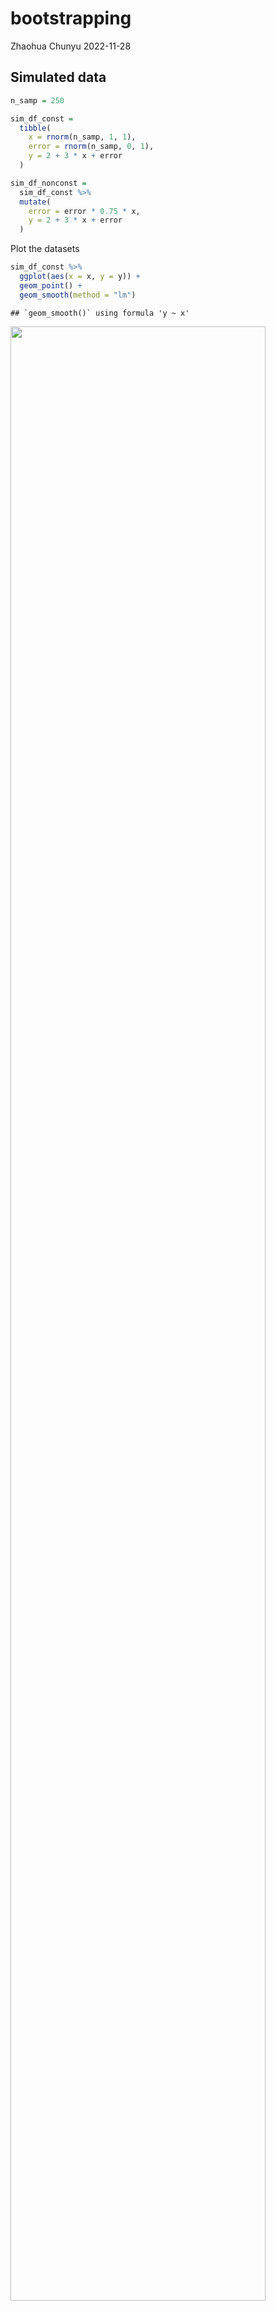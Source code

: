 bootstrapping
================
Zhaohua Chunyu
2022-11-28

## Simulated data

``` r
n_samp = 250

sim_df_const = 
  tibble(
    x = rnorm(n_samp, 1, 1),
    error = rnorm(n_samp, 0, 1),
    y = 2 + 3 * x + error
  )

sim_df_nonconst =
  sim_df_const %>% 
  mutate(
    error = error * 0.75 * x,
    y = 2 + 3 * x + error
  )
```

Plot the datasets

``` r
sim_df_const %>% 
  ggplot(aes(x = x, y = y)) +
  geom_point() +
  geom_smooth(method = "lm")
```

    ## `geom_smooth()` using formula 'y ~ x'

<img src="bootstrapping_files/figure-gfm/unnamed-chunk-2-1.png" width="90%" />

``` r
sim_df_nonconst %>% 
  ggplot(aes(x = x, y = y)) +
  geom_point() +
  geom_smooth(method = "lm")
```

    ## `geom_smooth()` using formula 'y ~ x'

<img src="bootstrapping_files/figure-gfm/unnamed-chunk-2-2.png" width="90%" />

``` r
lm(y ~ x, data = sim_df_const) %>% broom::tidy()
```

    ## # A tibble: 2 × 5
    ##   term        estimate std.error statistic   p.value
    ##   <chr>          <dbl>     <dbl>     <dbl>     <dbl>
    ## 1 (Intercept)     1.98    0.0981      20.2 3.65e- 54
    ## 2 x               3.04    0.0699      43.5 3.84e-118

``` r
lm(y ~ x, data = sim_df_nonconst) %>% broom::tidy()
```

    ## # A tibble: 2 × 5
    ##   term        estimate std.error statistic   p.value
    ##   <chr>          <dbl>     <dbl>     <dbl>     <dbl>
    ## 1 (Intercept)     1.93    0.105       18.5 1.88e- 48
    ## 2 x               3.11    0.0747      41.7 5.76e-114

## Draw one bootstrap sample

``` r
boot_sample = function(df) {
  sample_frac(df, replace = TRUE) %>%  ## draws a particular proportion of your dataset
    arrange(x)
}
```

Check if the function works

``` r
boot_sample(sim_df_nonconst) %>% 
  ggplot(aes(x = x, y = y)) +
  geom_point(alpha = 0.3) +
  geom_smooth(method = "lm") +
  ylim(-5,16)
```

    ## `geom_smooth()` using formula 'y ~ x'

<img src="bootstrapping_files/figure-gfm/unnamed-chunk-5-1.png" width="90%" />

``` r
boot_sample(sim_df_nonconst) %>% 
  lm(y ~ x, data = .) %>% 
  broom::tidy()
```

    ## # A tibble: 2 × 5
    ##   term        estimate std.error statistic   p.value
    ##   <chr>          <dbl>     <dbl>     <dbl>     <dbl>
    ## 1 (Intercept)     1.90    0.0982      19.3 2.45e- 51
    ## 2 x               3.14    0.0688      45.6 1.18e-122

## Many samples and analysis

``` r
boot_straps = 
  tibble(
    strap_number = 1:1000,
    strap_sample = rerun(1000, boot_sample(sim_df_nonconst))
  )
```

Can I run my analysis on these …?

``` r
boot_results = 
  boot_straps %>% 
  mutate(
    models = map(strap_sample, ~lm(y ~ x, data = .x)),
    results = map(models, broom::tidy)
  ) %>% 
  select(strap_number, results) %>% 
  unnest(results)
```

What do I have now?

``` r
boot_results %>% 
  group_by (term) %>% 
  summarize(
    mean_est = mean(estimate),
    sd_est = sd(estimate)
  )
```

    ## # A tibble: 2 × 3
    ##   term        mean_est sd_est
    ##   <chr>          <dbl>  <dbl>
    ## 1 (Intercept)     1.93 0.0748
    ## 2 x               3.11 0.101

``` r
## Compare with
lm(y ~ x, data = sim_df_nonconst) %>% broom::tidy()
```

    ## # A tibble: 2 × 5
    ##   term        estimate std.error statistic   p.value
    ##   <chr>          <dbl>     <dbl>     <dbl>     <dbl>
    ## 1 (Intercept)     1.93    0.105       18.5 1.88e- 48
    ## 2 x               3.11    0.0747      41.7 5.76e-114

Look at the distributions

``` r
boot_results %>% 
  filter(term == "x") %>% 
  ggplot(aes(x = estimate)) +
  geom_density() +
  facet_grid(. ~term)
```

<img src="bootstrapping_files/figure-gfm/unnamed-chunk-10-1.png" width="90%" />

Construct bootstrap CI

``` r
boot_results %>% 
  group_by(term) %>% 
  summarize(
    ci_lower = quantile(estimate, 0.025),
    ci_upper = quantile(estimate, 0.975)
  )
```

    ## # A tibble: 2 × 3
    ##   term        ci_lower ci_upper
    ##   <chr>          <dbl>    <dbl>
    ## 1 (Intercept)     1.79     2.08
    ## 2 x               2.91     3.31

## Bootstrap using modelr

Can we simplify anything …?

``` r
sim_df_nonconst %>% 
  bootstrap(1000, id = "strap_number") %>% 
  mutate(
    models = map(.x = strap, ~lm(y ~ x, data = .x)),
    results = map(models, broom::tidy)
  ) %>% 
  select(strap_number, results) %>% 
  unnest(results) %>% 
  group_by (term) %>% 
  summarize(
    mean_est = mean(estimate),
    sd_est = sd(estimate)
  )
```

    ## # A tibble: 2 × 3
    ##   term        mean_est sd_est
    ##   <chr>          <dbl>  <dbl>
    ## 1 (Intercept)     1.93 0.0762
    ## 2 x               3.11 0.104

``` r
sim_df_const %>% 
  bootstrap(1000, id = "strap_number") %>% 
  mutate(
    models = map(.x = strap, ~lm(y ~ x, data = .x)),
    results = map(models, broom::tidy)
  ) %>% 
  select(strap_number, results) %>% 
  unnest(results) %>% 
  group_by (term) %>% 
  summarize(
    mean_est = mean(estimate),
    sd_est = sd(estimate)
  )
```

    ## # A tibble: 2 × 3
    ##   term        mean_est sd_est
    ##   <chr>          <dbl>  <dbl>
    ## 1 (Intercept)     1.98 0.0985
    ## 2 x               3.04 0.0699

## Revisit nyc_airbnb df

Load NYC Airbnb data

``` r
data("nyc_airbnb")
nyc_airbnb =
  nyc_airbnb %>% 
  mutate(
    stars = review_scores_location / 2) %>% 
  rename(
    borough = neighbourhood_group
  ) %>% 
  filter(borough != "Staten Island") %>% 
  select(price, stars, borough, neighbourhood, room_type)
```

``` r
nyc_airbnb %>% 
  ggplot(aes(x = stars, y = price)) +
  geom_point()
```

<img src="bootstrapping_files/figure-gfm/unnamed-chunk-15-1.png" width="90%" />

``` r
airbnb_boot_results = 
  nyc_airbnb %>% 
  filter(borough == "Manhattan") %>% 
  drop_na(stars) %>%  
  bootstrap(1000, id = "strap_number") %>% 
  mutate(
    models = map(.x = strap, ~lm(price ~ stars, data = .x)),
    results = map(models, broom::tidy)
  ) %>% 
  select(strap_number, results) %>% 
  unnest(results) 

airbnb_boot_results %>% 
  group_by (term) %>% 
  summarize(
    mean_est = mean(estimate),
    sd_est = sd(estimate)
  )
```

    ## # A tibble: 2 × 3
    ##   term        mean_est sd_est
    ##   <chr>          <dbl>  <dbl>
    ## 1 (Intercept)    -35.0  31.8 
    ## 2 stars           43.4   6.43

Compare this to `lm`

``` r
nyc_airbnb %>% 
  filter(borough == "Manhattan") %>% 
  drop_na(stars) %>% 
  lm(price ~ stars, data = .) %>% 
  broom::tidy()
```

    ## # A tibble: 2 × 5
    ##   term        estimate std.error statistic  p.value
    ##   <chr>          <dbl>     <dbl>     <dbl>    <dbl>
    ## 1 (Intercept)    -34.3     22.9      -1.50 1.35e- 1
    ## 2 stars           43.3      4.78      9.07 1.39e-19

``` r
airbnb_boot_results %>% 
  filter(term == "stars") %>% 
  ggplot(aes(x = estimate)) +
  geom_density()
```

<img src="bootstrapping_files/figure-gfm/unnamed-chunk-18-1.png" width="90%" />
